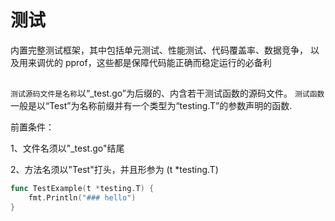 
# 测试

内置完整测试框架，其中包括单元测试、性能测试、代码覆盖率、数据竞争，
以及用来调优的 pprof，这些都是保障代码能正确而稳定运行的必备利


##

`测试源码文件是名称`以“_test.go”为后缀的、内含若干测试函数的源码文件。
`测试函数`一般是以“Test”为名称前缀并有一个类型为“testing.T”的参数声明的函数.

前置条件：

1、文件名须以"_test.go"结尾

2、方法名须以"Test"打头，并且形参为 (t *testing.T)

```go
func TestExample(t *testing.T) {
	fmt.Println("### hello")
}
```